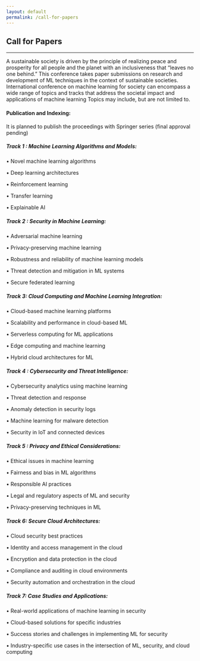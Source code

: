 ```yaml
---
layout: default
permalink: /call-for-papers
---
```

## Call for Papers
---

A sustainable society is driven by the principle of realizing peace and prosperity for all people and the planet with an inclusiveness that “leaves no one behind.” This conference  takes paper submissions on research and development of ML techniques in the context of sustainable societies. International conference on machine learning for society can encompass a wide range of topics and tracks that address the societal impact and applications of machine learning Topics may include, but are not limited to.

#### Publication and Indexing:

It is planned to publish the proceedings with Springer series (final approval pending)


##### Track 1 : Machine Learning Algorithms and Models:

• Novel machine learning algorithms

• Deep learning architectures

• Reinforcement learning

• Transfer learning

• Explainable AI

##### Track 2 : Security in Machine Learning:

• Adversarial machine learning

• Privacy-preserving machine learning

• Robustness and reliability of machine learning models

• Threat detection and mitigation in ML systems

• Secure federated learning

##### Track 3: Cloud Computing and Machine Learning Integration:

• Cloud-based machine learning platforms

• Scalability and performance in cloud-based ML

• Serverless computing for ML applications

• Edge computing and machine learning

• Hybrid cloud architectures for ML

##### Track 4 : Cybersecurity and Threat Intelligence:

• Cybersecurity analytics using machine learning

• Threat detection and response

• Anomaly detection in security logs

• Machine learning for malware detection

• Security in IoT and connected devices

##### Track 5 : Privacy and Ethical Considerations:

• Ethical issues in machine learning

• Fairness and bias in ML algorithms

• Responsible AI practices

• Legal and regulatory aspects of ML and security

• Privacy-preserving techniques in ML

##### Track 6:  Secure Cloud Architectures:

• Cloud security best practices

• Identity and access management in the cloud

• Encryption and data protection in the cloud

• Compliance and auditing in cloud environments

• Security automation and orchestration in the cloud

##### Track 7: Case Studies and Applications:

• Real-world applications of machine learning in security

• Cloud-based solutions for specific industries

• Success stories and challenges in implementing ML for security

• Industry-specific use cases in the intersection of ML, security, and cloud computing
